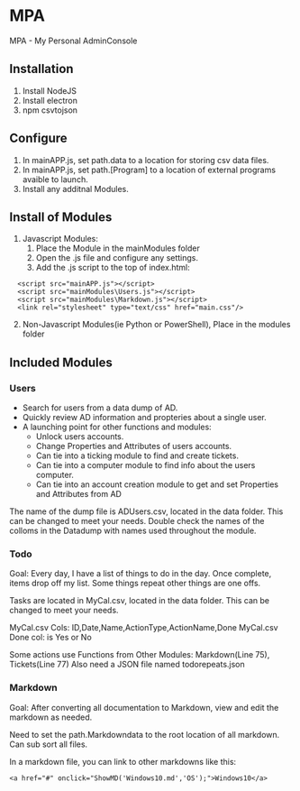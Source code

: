# MPA
MPA - My Personal AdminConsole

## Installation
1. Install NodeJS
1. Install electron
1. npm csvtojson

## Configure
1. In mainAPP.js, set path.data to a location for storing csv data files.
1. In mainAPP.js, set path.[Program] to a location of external programs avaible to launch.
1. Install any additnal Modules.

## Install of Modules
1. Javascript Modules:
   1. Place the Module in the mainModules folder
   2. Open the .js file and configure any settings.
   3. Add the .js script to the top of index.html:
  ```
	<script src="mainAPP.js"></script>
	<script src="mainModules\Users.js"></script>
	<script src="mainModules\Markdown.js"></script>
	<link rel="stylesheet" type="text/css" href="main.css"/>
 ```
2. Non-Javascript Modules(ie Python or PowerShell), Place in the modules folder

## Included Modules
### Users
* Search for users from a data dump of AD. 
* Quickly review AD information and propteries about a single user. 
* A launching point for other functions and modules:
   * Unlock users accounts.
   * Change Properties and Attributes of users accounts. 
   * Can tie into a ticking module to find and create tickets.
   * Can tie into a computer module to find info about the users computer.
   * Can tie into an account creation module to get and set Properties and Attributes from AD 
   
The name of the dump file is ADUsers.csv, located in the data folder. This can be changed to meet your needs. 
Double check the names of the colloms in the Datadump with names used throughout the module. 

### Todo
Goal: 
Every day, I have a list of things to do in the day. 
Once complete, items drop off my list.
Some things repeat other things are one offs.

Tasks are located in MyCal.csv, located in the data folder. This can be changed to meet your needs. 

MyCal.csv Cols: ID,Date,Name,ActionType,ActionName,Done
MyCal.csv Done col: is Yes or No

Some actions use Functions from Other Modules: Markdown(Line 75), Tickets(Line 77)
Also need a JSON file named todorepeats.json

### Markdown
Goal: 
After converting all documentation to Markdown, view and edit the markdown as needed.

Need to set the path.Markdowndata to the root location of all markdown.
Can sub sort all files. 

In a markdown file, you can link to other markdowns like this:
  ```
<a href="#" onclick="ShowMD('Windows10.md','OS');">Windows10</a>
  ```
